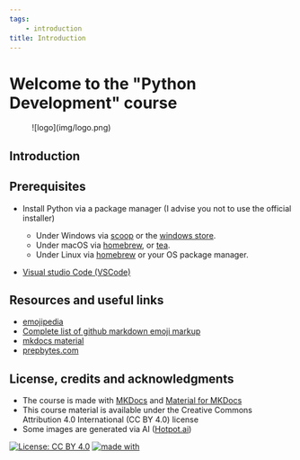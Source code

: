 ```yaml
---
tags:
    - introduction
title: Introduction
---
```


# Welcome to the "Python Development" course

<figure markdown>
  ![logo](img/logo.png)
</figure>

## Introduction

## Prerequisites

- Install Python via a package manager (I advise you not to use the official installer)
    - Under Windows via [scoop](https://scoop.sh/#/) or the [windows store](https://apps.microsoft.com/store/search?publisher=Python%20Software%20Foundation).
    - Under macOS via [homebrew](https://brew.sh/), or [tea](https://tea.xyz/).
    - Under Linux via [homebrew](https://brew.sh/) or your OS package manager.

- [Visual studio Code (VSCode)](https://code.visualstudio.com/)

## Resources and useful links

- [emojipedia](https://emojipedia.org/)
- [Complete list of github markdown emoji markup](https://gist.github.com/rxaviers/7360908)
- [mkdocs material](https://squidfunk.github.io/mkdocs-material)
- [prepbytes.com](https://www.prepbytes.com/blog/python/indentation-in-python/)

## License, credits and acknowledgments

- The course is made with [MKDocs](https://www.mkdocs.org/) and [Material for MKDocs](https://squidfunk.github.io/mkdocs-material/)
- This course material is available under the Creative Commons Attribution 4.0 International (CC BY 4.0) license
- Some images are generated via AI ([Hotpot.ai](https://hotpot.ai/art-generator))

[![License: CC BY 4.0](https://img.shields.io/badge/License-CC_BY_4.0-lightgrey.svg)](https://creativecommons.org/licenses/by/4.0/)
[![made with](https://img.shields.io/badge/made%20with-mkdocs%20material-yellowgreen)](https://squidfunk.github.io/mkdocs-material/)
